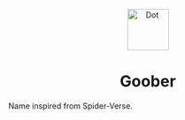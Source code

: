 <div align="center">
  <img src="https://github.com/merrickliu888/Dot/blob/main/Website/frontned/src/assets/Dot.png" alt="Dot" width="75">  
  <h1>Goober</h1>
</div>

Name inspired from Spider-Verse.
